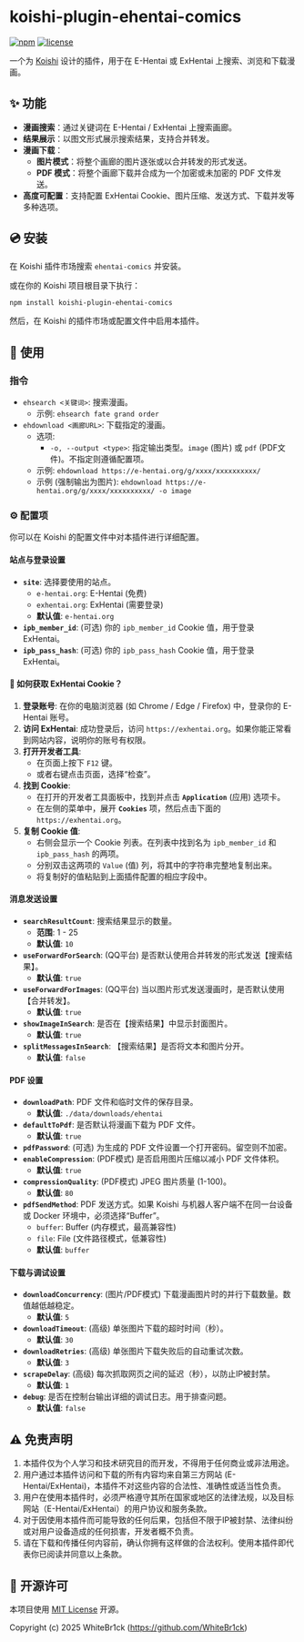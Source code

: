 # koishi-plugin-ehentai-comics

[![npm](https://img.shields.io/npm/v/koishi-plugin-ehentai-comics?style=flat-square)](https://www.npmjs.com/package/koishi-plugin-ehentai-comics)
[![license](https://img.shields.io/github/license/WhiteBr1ck/koishi-plugin-ehentai-comics?style=flat-square)](https://github.com/WhiteBr1ck/koishi-plugin-ehentai-comics/blob/main/LICENSE)

一个为 [Koishi](https://koishi.chat/) 设计的插件，用于在 E-Hentai 或 ExHentai 上搜索、浏览和下载漫画。

## ✨ 功能

- **漫画搜索**：通过关键词在 E-Hentai / ExHentai 上搜索画廊。
- **结果展示**：以图文形式展示搜索结果，支持合并转发。
- **漫画下载**：
  - **图片模式**：将整个画廊的图片逐张或以合并转发的形式发送。
  - **PDF 模式**：将整个画廊下载并合成为一个加密或未加密的 PDF 文件发送。
- **高度可配置**：支持配置 ExHentai Cookie、图片压缩、发送方式、下载并发等多种选项。

## 💿 安装

在 Koishi 插件市场搜索 `ehentai-comics` 并安装。

或在你的 Koishi 项目根目录下执行：
```bash
npm install koishi-plugin-ehentai-comics
```
然后，在 Koishi 的插件市场或配置文件中启用本插件。

## 📖 使用

### 指令

- `ehsearch <关键词>`: 搜索漫画。
  - 示例: `ehsearch fate grand order`
- `ehdownload <画廊URL>`: 下载指定的漫画。
  - 选项:
    - `-o, --output <type>`: 指定输出类型。`image` (图片) 或 `pdf` (PDF文件)。不指定则遵循配置项。
  - 示例: `ehdownload https://e-hentai.org/g/xxxx/xxxxxxxxxx/`
  - 示例 (强制输出为图片): `ehdownload https://e-hentai.org/g/xxxx/xxxxxxxxxx/ -o image`

### ⚙️ 配置项

你可以在 Koishi 的配置文件中对本插件进行详细配置。

#### 站点与登录设置

- **`site`**: 选择要使用的站点。
  - `e-hentai.org`: E-Hentai (免费)
  - `exhentai.org`: ExHentai (需要登录)
  - **默认值**: `e-hentai.org`
- **`ipb_member_id`**: (可选) 你的 `ipb_member_id` Cookie 值，用于登录 ExHentai。
- **`ipb_pass_hash`**: (可选) 你的 `ipb_pass_hash` Cookie 值，用于登录 ExHentai。

#### 🍪 如何获取 ExHentai Cookie？

1.  **登录账号**: 在你的电脑浏览器 (如 Chrome / Edge / Firefox) 中，登录你的 E-Hentai 账号。
2.  **访问 ExHentai**: 成功登录后，访问 `https://exhentai.org`。如果你能正常看到网站内容，说明你的账号有权限。
3.  **打开开发者工具**:
    *   在页面上按下 `F12` 键。
    *   或者右键点击页面，选择“检查”。
4.  **找到 Cookie**:
    *   在打开的开发者工具面板中，找到并点击 **`Application`** (应用) 选项卡。
    *   在左侧的菜单中，展开 **`Cookies`** 项，然后点击下面的 `https://exhentai.org`。
5.  **复制 Cookie 值**:
    *   右侧会显示一个 Cookie 列表。在列表中找到名为 `ipb_member_id` 和 `ipb_pass_hash` 的两项。
    *   分别双击这两项的 `Value` (值) 列，将其中的字符串完整地复制出来。
    *   将复制好的值粘贴到上面插件配置的相应字段中。

#### 消息发送设置

- **`searchResultCount`**: 搜索结果显示的数量。
  - **范围**: 1 - 25
  - **默认值**: `10`
- **`useForwardForSearch`**: (QQ平台) 是否默认使用合并转发的形式发送【搜索结果】。
  - **默认值**: `true`
- **`useForwardForImages`**: (QQ平台) 当以图片形式发送漫画时，是否默认使用【合并转发】。
  - **默认值**: `true`
- **`showImageInSearch`**: 是否在【搜索结果】中显示封面图片。
  - **默认值**: `true`
- **`splitMessagesInSearch`**: 【搜索结果】是否将文本和图片分开。
  - **默认值**: `false`

#### PDF 设置

- **`downloadPath`**: PDF 文件和临时文件的保存目录。
  - **默认值**: `./data/downloads/ehentai`
- **`defaultToPdf`**: 是否默认将漫画下载为 PDF 文件。
  - **默认值**: `true`
- **`pdfPassword`**: (可选) 为生成的 PDF 文件设置一个打开密码。留空则不加密。
- **`enableCompression`**: (PDF模式) 是否启用图片压缩以减小 PDF 文件体积。
  - **默认值**: `true`
- **`compressionQuality`**: (PDF模式) JPEG 图片质量 (1-100)。
  - **默认值**: `80`
- **`pdfSendMethod`**: PDF 发送方式。如果 Koishi 与机器人客户端不在同一台设备或 Docker 环境中，必须选择“Buffer”。
  - `buffer`: Buffer (内存模式，最高兼容性)
  - `file`: File (文件路径模式，低兼容性)
  - **默认值**: `buffer`

#### 下载与调试设置

- **`downloadConcurrency`**: (图片/PDF模式) 下载漫画图片时的并行下载数量。数值越低越稳定。
  - **默认值**: `5`
- **`downloadTimeout`**: (高级) 单张图片下载的超时时间（秒）。
  - **默认值**: `30`
- **`downloadRetries`**: (高级) 单张图片下载失败后的自动重试次数。
  - **默认值**: `3`
- **`scrapeDelay`**: (高级) 每次抓取网页之间的延迟（秒），以防止IP被封禁。
  - **默认值**: `1`
- **`debug`**: 是否在控制台输出详细的调试日志。用于排查问题。
  - **默认值**: `false`

## ⚠️ 免责声明

1.  本插件仅为个人学习和技术研究目的而开发，不得用于任何商业或非法用途。
2.  用户通过本插件访问和下载的所有内容均来自第三方网站 (E-Hentai/ExHentai)，本插件不对这些内容的合法性、准确性或适当性负责。
3.  用户在使用本插件时，必须严格遵守其所在国家或地区的法律法规，以及目标网站（E-Hentai/ExHentai）的用户协议和服务条款。
4.  对于因使用本插件而可能导致的任何后果，包括但不限于IP被封禁、法律纠纷或对用户设备造成的任何损害，开发者概不负责。
5.  请在下载和传播任何内容前，确认你拥有这样做的合法权利。使用本插件即代表你已阅读并同意以上条款。

## 📜 开源许可

本项目使用 [MIT License](./LICENSE) 开源。

Copyright (c) 2025 WhiteBr1ck (https://github.com/WhiteBr1ck)